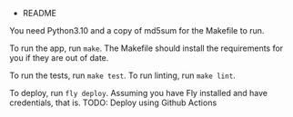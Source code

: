 * README

You need Python3.10 and a copy of md5sum for the Makefile to run.

To run the app, run `make`. The Makefile should install the requirements for you if they are out of date.

To run the tests, run `make test`. To run linting, run `make lint`.

To deploy, run `fly deploy`. Assuming you have Fly installed and have credentials, that is. TODO: Deploy using Github Actions